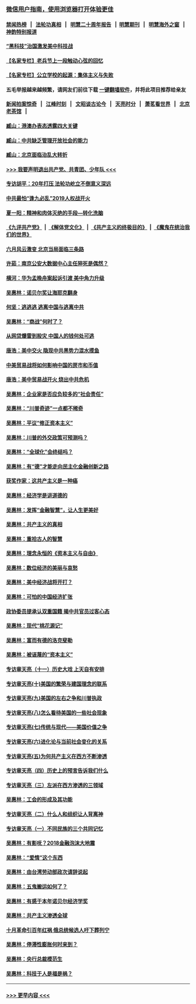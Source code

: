 ### [微信用户指南，使用浏览器打开体验更佳](https://github.com/gfw-breaker/banned-news1/blob/master/indexes/wechat-guide.md?t=0)
#### [禁闻热榜](热点新闻.md?t=0)  &nbsp;&nbsp;|&nbsp;&nbsp; [法轮功真相](https://github.com/gfw-breaker/truth/blob/master/README.md?t=0) &nbsp;&nbsp;|&nbsp;&nbsp; [明慧二十周年报告](https://github.com/gfw-breaker/mh-reports/blob/master/README.md?t=0) &nbsp;&nbsp;|&nbsp;&nbsp;[明慧期刊](https://github.com/gfw-breaker/mh-qikan) &nbsp;&nbsp;|&nbsp;&nbsp; [明慧海外之窗](https://github.com/gfw-breaker/mh-news/blob/master/README.md?t=0) &nbsp;&nbsp;|&nbsp;&nbsp; [神韵特别报道](https://github.com/gfw-breaker/mh-news/blob/master/shenyun.md?t=0)
#### [“黑科技”治国激发美中科技战](../pages/nsc423/n11638056.md?t=02050344) 
#### [【名家专栏】老兵节上一段触动心弦的回忆](../pages/nsc423/n11646016.md?t=02050344) 
#### [【名家专栏】公立学校的起源：集体主义与失败](../pages/nsc423/n11601833.md?t=02050344) 
#### 五毛举报越来越频繁，请网友们前往下载 [一键翻墙软件](https://github.com/gfw-breaker/ssr-accounts)，并将此项目推荐给亲友
#### [新闻拍案惊奇](https://github.com/gfw-breaker/banned-news1/blob/master/pages/link4.md) &nbsp;&nbsp;|&nbsp;&nbsp; [江峰时刻](https://github.com/gfw-breaker/banned-news1/blob/master/pages/link4.md) &nbsp;&nbsp;|&nbsp;&nbsp; [文昭谈古论今](https://github.com/gfw-breaker/banned-news1/blob/master/pages/link4.md) &nbsp;&nbsp;|&nbsp;&nbsp; [天亮时分](https://github.com/gfw-breaker/banned-news1/blob/master/pages/link4.md) &nbsp;&nbsp;|&nbsp;&nbsp; [萧茗看世界](https://github.com/gfw-breaker/banned-news1/blob/master/pages/link4.md) &nbsp;&nbsp;|&nbsp;&nbsp; [北京老茶馆](https://github.com/gfw-breaker/banned-news1/blob/master/pages/link4.md) &nbsp;&nbsp;|&nbsp;&nbsp; 
#### [臧山：港澳办表态透露四大关键](../pages/nsc423/n11421628.md?t=02050344) 
#### [臧山：中共缺乏管理开放社会的能力](../pages/nsc423/n11407457.md?t=02050344) 
#### [臧山：北京面临治乱大转折](../pages/nsc423/n11406895.md?t=02050344) 
#### [>>> 我要声明退出共产党、共青团、少年队 <<<](https://github.com/begood0513/goodnews/blob/master/quit/letter.md) 
#### [专访胡平：20年打压 法轮功屹立不倒意义深远](../pages/nsc423/n11398800.md?t=02050344) 
#### [中共最怕“逢九必乱”2019人权战开火](../pages/nsc423/n11385248.md?t=02050344) 
#### [夏一阳：精神和肉体灭绝的手段—转化洗脑](../pages/nsc423/n11368250.md?t=02050344) 
#### [《九评共产党》](https://github.com/begood0513/9ping.md/blob/master/README.md) &nbsp;|&nbsp; [《解体党文化》](../../../../jtdwh.md/blob/master/README.md)  &nbsp;|&nbsp; [《共产主义的终极目的》](../../../../gczydzjmd.md/blob/master/README.md) &nbsp;|&nbsp; [《魔鬼在统治我们的世界》](../../../../mgztzwmdsj.md/blob/master/README.md) 
#### [六月风云激变 北京当局面临三条路](../pages/nsc423/n11313668.md?t=02050344) 
#### [许茹：南京公安大数据中心主任猝死是偶然？](../pages/nsc423/n11064744.md?t=02050344) 
#### [横河：华为孟晚舟案起诉引渡 美中角力升级](../pages/nsc423/n11027230.md?t=02050344) 
#### [吴惠林：诺贝尔奖让海耶克翻身](../pages/nsc423/n10890049.md?t=02050344) 
#### [何坚：逃逃逃 逃离中国与逃离中共](../pages/nsc423/n10592891.md?t=02050344) 
#### [吴惠林：“商战”何时了？](../pages/nsc423/n10573558.md?t=02050344) 
#### [从网贷爆雷到股灾 中国人的钱何处可逃](../pages/nsc423/n10572800.md?t=02050344) 
#### [唐浩：美中交火 隐现中共黑势力混水摸鱼](../pages/nsc423/n10544040.md?t=02050344) 
#### [中美贸易战将如何影响中国的房市和币值](../pages/nsc423/n10543697.md?t=02050344) 
#### [唐浩：美中贸易战开火 烧出中共危机](../pages/nsc423/n10540126.md?t=02050344) 
#### [吴惠林：企业家是否应负较多的“社会责任”](../pages/nsc423/n10535022.md?t=02050344) 
#### [吴惠林：“川普奇迹”一点都不稀奇](../pages/nsc423/n10512808.md?t=02050344) 
#### [吴惠林：平议“修正资本主义”](../pages/nsc423/n10495724.md?t=02050344) 
#### [吴惠林：川普的外交政策可预测吗？](../pages/nsc423/n10462387.md?t=02050344) 
#### [吴惠林：“全球化”会终结吗？](../pages/nsc423/n10452838.md?t=02050344) 
#### [吴惠林：有“德”才能走向民主化金融创新之路](../pages/nsc423/n10432292.md?t=02050344) 
#### [获奖作家：这共产主义是一种癌](../pages/nsc423/n10431541.md?t=02050344) 
#### [吴惠林：经济学是讲道德的](../pages/nsc423/n10398014.md?t=02050344) 
#### [吴惠林：发挥“金融智慧”，让人生更美好](../pages/nsc423/n10375019.md?t=02050344) 
#### [吴惠林：共产主义的真相](../pages/nsc423/n10351394.md?t=02050344) 
#### [吴惠林：重拾古人的智慧](../pages/nsc423/n10337691.md?t=02050344) 
#### [吴惠林：理念永恒的《资本主义与自由》](../pages/nsc423/n10316274.md?t=02050344) 
#### [吴惠林：数位经济的美丽与哀愁](../pages/nsc423/n10292946.md?t=02050344) 
#### [吴惠林：美中经济战将开打？](../pages/nsc423/n10258825.md?t=02050344) 
#### [吴惠林：可怕的中国经济扩张](../pages/nsc423/n10219147.md?t=02050344) 
#### [政协委员提承认双重国籍 揭中共官员过客心态](../pages/nsc423/n10208809.md?t=02050344) 
#### [吴惠林：现代“桃花源记”](../pages/nsc423/n10185234.md?t=02050344) 
#### [吴惠林：富而有德的洛克斐勒](../pages/nsc423/n10142264.md?t=02050344) 
#### [吴惠林：被诬蔑的“资本主义”](../pages/nsc423/n10124816.md?t=02050344) 
#### [专访章天亮（十一）历史大戏 上天自有安排](../pages/nsc423/n10094905.md?t=02050344) 
#### [专访章天亮(十)美国的繁荣与建国理念的联系](../pages/nsc423/n10094899.md?t=02050344) 
#### [专访章天亮(九)美国的左右之争和川普执政](../pages/nsc423/n10094889.md?t=02050344) 
#### [专访章天亮(八)怎么看待美国的一些社会现象](../pages/nsc423/n10094857.md?t=02050344) 
#### [专访章天亮(七)传统与现代——美国价值之争](../pages/nsc423/n10093140.md?t=02050344) 
#### [专访章天亮(六)进化论与当前社会变化的关系](../pages/nsc423/n10092036.md?t=02050344) 
#### [专访章天亮(五)为何共产主义在西方不断渗透](../pages/nsc423/n10083620.md?t=02050344) 
#### [专访章天亮（四）历史上的预言告诉我们什么](../pages/nsc423/n10083606.md?t=02050344) 
#### [专访章天亮（三）左派在西方渗透的三领域](../pages/nsc423/n10081115.md?t=02050344) 
#### [吴惠林：工会的形成及其功能](../pages/nsc423/n10080633.md?t=02050344) 
#### [专访章天亮（二）什么人和组织让人背离神](../pages/nsc423/n10076637.md?t=02050344) 
#### [专访章天亮（一）不同民族的三个共同记忆](../pages/nsc423/n10074188.md?t=02050344) 
#### [吴惠林：有影呒？2018金融泡沫大地震](../pages/nsc423/n10040534.md?t=02050344) 
#### [吴惠林：“爱情”这个东西](../pages/nsc423/n10019423.md?t=02050344) 
#### [吴惠林：由台湾劳动部政次请辞说起](../pages/nsc423/n9979679.md?t=02050344) 
#### [吴惠林：五鬼搬运如何了？](../pages/nsc423/n9925338.md?t=02050344) 
#### [吴惠林：有感于本年诺贝尔经济学奖](../pages/nsc423/n9871883.md?t=02050344) 
#### [吴惠林：共产主义渗透全球](../pages/nsc423/n9812748.md?t=02050344) 
#### [十月革命引百年红祸 俄总统候选人吁下葬列宁](../pages/nsc423/n9810182.md?t=02050344) 
#### [吴惠林：停滞性膨胀何时来到？](../pages/nsc423/n9764136.md?t=02050344) 
#### [吴惠林：央行总裁模范生](../pages/nsc423/n9728134.md?t=02050344) 
#### [吴惠林：科技于人是福是祸？](../pages/nsc423/n9672982.md?t=02050344) 

----
#### [ >>> 更早内容 <<< ](../indexes/nsc423-earlier.md)
